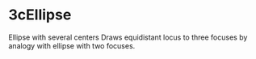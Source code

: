 # 3cEllipse
Ellipse with several centers
Draws equidistant locus to three focuses by analogy with ellipse with two focuses.
